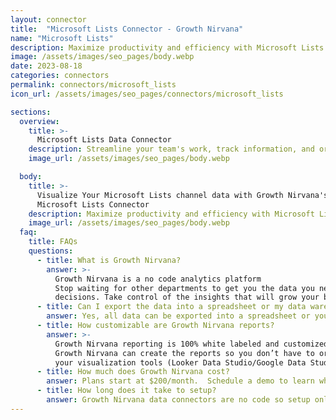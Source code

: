 ```yaml
---
layout: connector
title:  "Microsoft Lists Connector - Growth Nirvana"
name: "Microsoft Lists"
description: Maximize productivity and efficiency with Microsoft Lists. Simplify data tracking, record management, and document organization, empowering your team to stay organized and focused on their work.
image: /assets/images/seo_pages/body.webp
date: 2023-08-18
categories: connectors
permalink: connectors/microsoft_lists
icon_url: /assets/images/seo_pages/connectors/microsoft_lists

sections:
  overview:
    title: >-
      Microsoft Lists Data Connector
    description: Streamline your team's work, track information, and organize documents with Microsoft Lists. Collaborate in real-time, create custom lists, set up notifications and alerts, and easily share and manage data, all within the Microsoft Lists connector.
    image_url: /assets/images/seo_pages/body.webp

  body:
    title: >-
      Visualize Your Microsoft Lists channel data with Growth Nirvana's
      Microsoft Lists Connector
    description: Maximize productivity and efficiency with Microsoft Lists. Simplify data tracking, record management, and document organization, empowering your team to stay organized and focused on their work.
    image_url: /assets/images/seo_pages/body.webp
  faq:
    title: FAQs
    questions:
      - title: What is Growth Nirvana?
        answer: >-
          Growth Nirvana is a no code analytics platform 
          Stop waiting for other departments to get you the data you need to make critical business 
          decisions. Take control of the insights that will grow your business.
      - title: Can I export the data into a spreadsheet or my data warehouse?
        answer: Yes, all data can be exported into a spreadsheet or your data warehouse (Google BigQuery, AWS, Snowflake, Azure, etc)
      - title: How customizable are Growth Nirvana reports?
        answer: >-
          Growth Nirvana reporting is 100% white labeled and customized to your specifications.
          Growth Nirvana can create the reports so you don’t have to or you can connect
          your visualization tools (Looker Data Studio/Google Data Studio, Tableau, PowerBI, etc) to Growth Nirvana.
      - title: How much does Growth Nirvana cost?
        answer: Plans start at $200/month.  Schedule a demo to learn what plan is best for you.
      - title: How long does it take to setup?
        answer: Growth Nirvana data connectors are no code so setup only requires a few clicks.
---
```

